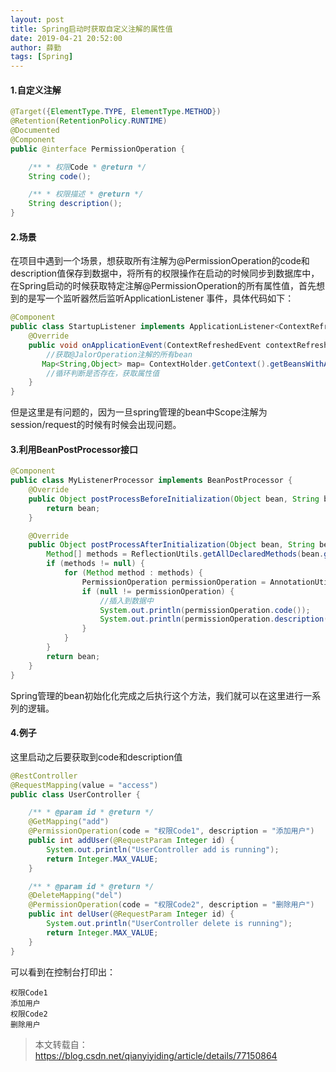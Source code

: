 ```yaml
---
layout: post
title: Spring启动时获取自定义注解的属性值
date: 2019-04-21 20:52:00
author: 薛勤
tags: [Spring]
---
```

#### **1.自定义注解**

```java
@Target({ElementType.TYPE, ElementType.METHOD})
@Retention(RetentionPolicy.RUNTIME)
@Documented
@Component
public @interface PermissionOperation {

    /** * 权限Code * @return */
    String code();

    /** * 权限描述 * @return */
    String description();
}
```

#### **2.场景**

在项目中遇到一个场景，想获取所有注解为@PermissionOperation的code和description值保存到数据中，将所有的权限操作在启动的时候同步到数据库中，在Spring启动的时候获取特定注解@PermissionOperation的所有属性值，首先想到的是写一个监听器然后监听ApplicationListener 事件，具体代码如下：

```java
@Component
public class StartupListener implements ApplicationListener<ContextRefreshedEvent> {
    @Override
    public void onApplicationEvent(ContextRefreshedEvent contextRefreshedEvent) {
        //获取@JalorOperation注解的所有bean
       Map<String,Object> map= ContextHolder.getContext().getBeansWithAnnotation(PermissionOperation.class);
        //循环判断是否存在，获取属性值
    }
}
```

但是这里是有问题的，因为一旦spring管理的bean中Scope注解为session/request的时候有时候会出现问题。

#### **3.利用BeanPostProcessor接口**

```java
@Component
public class MyListenerProcessor implements BeanPostProcessor {
    @Override
    public Object postProcessBeforeInitialization(Object bean, String beanName) throws BeansException {
        return bean;
    }

    @Override
    public Object postProcessAfterInitialization(Object bean, String beanName) throws BeansException {
        Method[] methods = ReflectionUtils.getAllDeclaredMethods(bean.getClass());
        if (methods != null) {
            for (Method method : methods) {
                PermissionOperation permissionOperation = AnnotationUtils.findAnnotation(method, PermissionOperation.class);
                if (null != permissionOperation) {
                    //插入到数据中
                    System.out.println(permissionOperation.code());
                    System.out.println(permissionOperation.description());
                }
            }
        }
        return bean;
    }
}
```

Spring管理的bean初始化化完成之后执行这个方法，我们就可以在这里进行一系列的逻辑。

#### **4.例子**

这里启动之后要获取到code和description值

```java
@RestController
@RequestMapping(value = "access")
public class UserController {

    /** * @param id * @return */
    @GetMapping("add")
    @PermissionOperation(code = "权限Code1", description = "添加用户")
    public int addUser(@RequestParam Integer id) {
        System.out.println("UserController add is running");
        return Integer.MAX_VALUE;
    }

    /** * @param id * @return */
    @DeleteMapping("del")
    @PermissionOperation(code = "权限Code2", description = "删除用户")
    public int delUser(@RequestParam Integer id) {
        System.out.println("UserController delete is running");
        return Integer.MAX_VALUE;
    }
}
```

可以看到在控制台打印出：

```
权限Code1
添加用户
权限Code2
删除用户
```
> 本文转载自：<https://blog.csdn.net/qianyiyiding/article/details/77150864>

